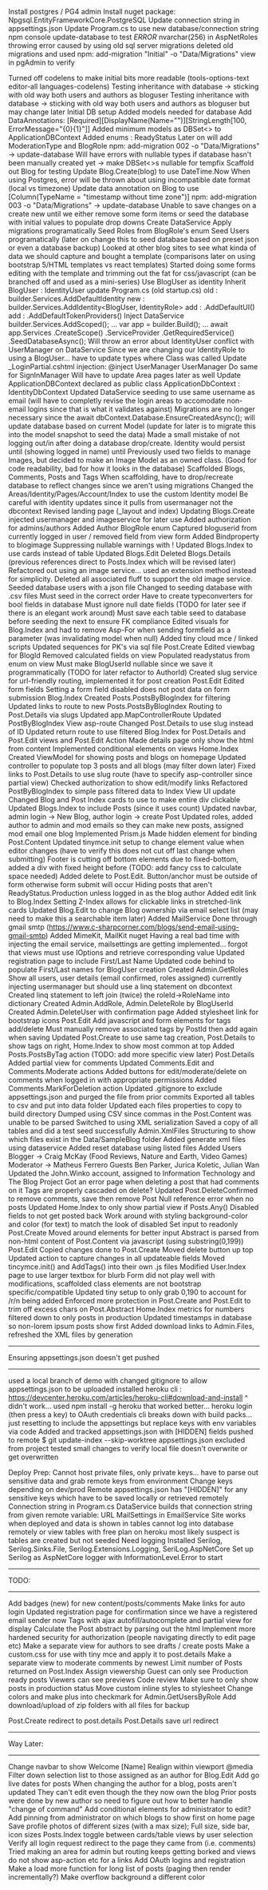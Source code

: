 ﻿Install postgres / PG4 admin
Install nuget package: Npgsql.EntityFrameworkCore.PostgreSQL
Update connection string in appsettings.json
Update Program.cs to use new database/connection string
npm console update-database to test
*ERROR* nvarchar(256) in AspNetRoles throwing error
	caused by using old sql server migrations
	deleted old migrations and used npm: add-migration "Initial" -o "Data/Migrations"
	view in pgAdmin to verify

Turned off codelens to make initial bits more readable (tools-options-text editor-all languages-codelens)
Testing inheritance with database -> sticking with old way both users and authors as bloguser
Testing inheritance with database -> sticking with old way both users and authors as bloguser but may change later
Initial DB setup
	Added models needed for database
		Add DataAnnotations: [Required][DisplayName(Name="")][StringLength[100, ErrorMessage="{0}{1}"]]
	Added minimum models as DBSet<> to ApplicationDBContext
	Added enums : ReadyStatus
		Later on will add ModerationType and BlogRole
	npm: add-migration 002 -o "Data/Migrations" -> update-database
	Will have errors with nullable types if database hasn't been manually created yet -> make DBSet<>s nullable for tempfix
	Scaffold out Blog for testing
		Update Blog.Create(blog) to use DateTime.Now
		When using Postgres, error will be thrown about using incompatible date format (local vs timezone)
			Update data annotation on Blog to use [Column(TypeName = "timestamp without time zone")]
			npm: add-migration 003 -o "Data/Migrations" -> update-database
		Unable to save changes on a create new until we either remove some form items or seed the database with initial values to populate drop downs
		Create DataService
			Apply migrations programatically
			Seed Roles from BlogRole's enum
			Seed Users programatically (later on change this to seed database based on preset json or even a database backup)
Looked at other blog sites to see what kinda of data we should capture and bought a template (comparisons later on using bootstrap 5/HTML templates vs react templates)
Started doing some forms editing with the template and trimming out the fat for css/javascript (can be branched off and used as a mini-series)
Use BlogUser as identity
	Inherit BlogUser : IdentityUser
	update Program.cs (old startup.cs)
		old : builder.Services.AddDefaultIdentity<IdentityUser>
		new : builder.Services.AddIdentity<BlogUser, IdentityRole>
		add : .AddDefaultUI()
		add : .AddDefaultTokenProviders()
	Inject DataService
		builder.Services.AddScoped<DataService>();
		...
		var app = builder.Build();
		...
		await app.Services
			.CreateScope()
			.ServiceProvider
			.GetRequiredService<DataService>()
			.SeedDatabaseAsync();
		Will throw an error about IdentityUser conflict with UserManager on DataService
			Since we are changing our IdentityRole to using a BlogUser... have to update types where Class<IdentityUser> was called
				Update _LoginPartial.cshtml injection: @inject UserManager<BlogUser> UserManager
				Do same for SignInManager
				Will have to update Area pages later as well
				Update ApplicationDBContext declared as public class ApplicationDbContext : IdentityDbContext<BlogUser> 
Updated DataService seeding to use same username as email (will have to completly revise the login areas to accomodate non-email logins since that is what it validates against)
Migrations are no longer necessary since the  await dbContext.Database.EnsureCreatedAsync(); will update database based on current Model (update for later is to migrate this into the model snapshot to seed the data)
Made a small mistake of not logging out/in after doing a database drop/create. Identity would persist until (showing logged in name) until 
Previously used two fields to manage Images, but decided to make an Image Model as an owned class. (Good for code readability, bad for how it looks in the database)
Scaffolded Blogs, Comments, Posts and Tags
	When scaffolding, have to drop/recreate database to reflect changes since we aren't using migrations
Changed the Areas/Identity/Pages/Account/Index to use the custom Identity model
	Be careful with identity updates since it pulls from usermanager not the dbcontext
Revised landing page (_layout and index) 
Updating Blogs.Create
	injected usermanager and imageservice for later use
	Added authorization for admins/authors
		Added Author BlogRole enum
	Captured bloguserid from currently logged in user / removed field from view form
	Added Bindproperty to blogimage
	Suppressing nullable warnings with !
Updated Blogs.Index to use cards instead of table
Updated Blogs.Edit
Deleted Blogs.Details (previous references direct to Posts.Index which will be revised later)
Refactored out using an image service... used an extension method instead for simplicity. Deleted all associated fluff to support the old image service.
Seeded database users with a json file
Changed to seeding database with .csv files
	Must seed in the correct order
	Have to create typeconverters for bool fields in database
	Must ignore null date fields (TODO for later see if there is an elegant work around)
	Must save each table seed to database before seeding the next to ensure FK compliance
Edited visuals for Blog.Index and had to remove Asp-For when sending formfield as a parameter (was invalidating model when null)
Added tiny cloud mce / linked scripts
Updated sequences for PK's via sql file
Post.Create 
	Edited viewbag for BlogId
	Removed calculated fields on view
	Populated readystatus from enum on view
	Must make BlogUserId nullable since we save it programmatically (TODO for later refactor to AuthorId)
	Created slug service for url-friendly routing, implemented it for post creation
Post.Edit
	Edited form fields
	Setting a form field disabled does not post data on form submission
Blog.Index
	Created Posts.PostsByBlogIndex for filtering
	Updated links to route to new Posts.PostsByBlogIndex
Routing to Post.Details via slugs
	Updated app.MapControllerRoute
	Updated PostByBlogIndex View asp-route
	Changed Post.Details to use slug instead of ID 
	Updated return route to use filtered Blog.Index for Post.Details and Post.Edit views and Post.Edit Action
Made details page only show the html from content
Implemented conditional elements on views
Home.Index
	Created ViewModel for showing posts and blogs on homepage
	Updated controller to populate top 3 posts and all blogs (may filter down later)
	Fixed links to Post.Details to use slug route (have to specify asp-controller since partial view)
Checked authorization to show edit/modify links
Refactored PostByBlogIndex to simple pass filtered data to Index View
UI update
	Changed Blog and Post Index cards to use <a class="stretched-link"> to make entire div clickable
	Updated Blogs.Index to include Posts (since it uses count)
	Updated navbar, admin login -> New Blog, author login -> create Post
Updated roles, added author to admin and mod emails so they can make new posts, assigned mod email one blog
Implemented Prism.js
	Made hidden element for binding Post.Content
	Updated tinymce.init setup to change element value when editor changes (have to verify this does not cut off last change when submitting)
Footer is cutting off bottom elements due to fixed-bottom, added a div with fixed height before (TODO: add fancy css to calculate space needed)
Added delete to Post.Edit. Button/anchor must be outside of form otherwise form submit will occur
Hiding posts that aren't ReadyStatus.Production unless logged in as the blog author
Added edit link to Blog.Index
	Setting Z-Index allows for clickable links in stretched-link cards
Updated Blog.Edit to change Blog ownership via email select list (may need to make this a searchable item later)
Added MailService
	Done through gmail smtp (https://www.c-sharpcorner.com/blogs/send-email-using-gmail-smtp)
	Added MimeKit, MailKit nuget
	Having a real bad time with injecting the email service, mailsettings are getting implemented... forgot that views must use IOptions and retrieve corresponding value
Updated registration page to include First/Last Name
	Updated code behind to populate First/Last names for BlogUser creation
Created Admin.GetRoles
	Show all users, user details (email confirmed, roles assigned) currently injecting usermanager but should use a linq statement on dbcontext
	Created linq statement to left join (twice) the roleId->RoleName into dictionary
Created Admin.AddRole, Admin.DeleteRole by BlogUserId
Created Admin.DeleteUser with confirmation page
Added stylesheet link for bootstrap icons
Post.Edit
	Add javascript and form elements for tags add/delete
	Must manually remove associated tags by PostId then add again when saving
Updated Post.Create to use same tag creation, Post.Details to show tags on right, Home.Index to show most common at top
Added Posts.PostsByTag action (TODO: add more specific view later)
Post.Details
	Added partial view for comments
	Updated Comments.Edit and Comments.Moderate actions
	Added buttons for edit/moderate/delete on comments when logged in with appropriate permissions
	Added Comments.MarkForDeletion action
Updated .gitignore to exclude appsettings.json and purged the file from prior commits
Exported all tables to csv and put into data folder
	Updated each files properties to copy to build directory
Dumped using CSV since commas in the Post.Content was unable to be parsed
	Switched to using XML serialization
	Saved a copy of all tables and did a test seed successfully
Admin.XmlFiles
	Structuring to show which files exist in the Data/SampleBlog folder
	Added generate xml files using dataservice
	Added reset database using listed files
Added Users
	Blogger -> Craig McKay (Food Reviews, Nature and Earth, Video Games)
	Moderator -> Matheus Ferrero
	Guests Ben Parker, Jurica Koletic, Julian Wan
	Updated the John.Winko account, assigned to Information Technology and The Blog Project
Got an error page when deleting a post that had comments on it
	Tags are properly cascaded on delete?
	Updated Post.DeleteConfirmed to remove comments, save then remove Post
Null reference error when no posts
	Updated Home.Index to only show partial view if Posts.Any()
Disabled fields to not get posted back
	Work around with styling background-color and color (for text) to match the look of disabled 
	Set input to readonly
Post.Create
	Moved around elements for better input
	Abstract is parsed from non-html content of Post.Content via javascript (using substring(0,199))
Post.Edit
	Copied changes done to Post.Create 
	Moved delete button up top
	Updated action to capture changes in all updateable fields
Moved tincymce.init() and AddTags() into their own .js files
Modified User.Index page to use larger textbox for blurb
	Form did not play well with modifications, scaffolded class elements are not bootstrap specific/compatible
Updated tiny setup to only grab 0,190 to account for /r/n being added
	Enforced more protection in Post.Create and Post.Edit to trim off excess chars on Post.Abstract
Home.Index metrics for numbers filtered down to only posts in production
Updated timestamps in database so non-lorem ipsum posts show first
Added download links to Admin.Files, refreshed the XML files by generation

*******************************************************************************
Ensuring appsettings.json doesn't get pushed
*******************************************************************************
used a local branch of demo with changed gitignore to allow appsettings.json to be uploaded
installed heroku cli : https://devcenter.heroku.com/articles/heroku-cli#download-and-install
	^ didn't work... used npm install -g heroku
	that worked better... heroku login (then press a key) to OAuth credentials
	cli breaks down with build packs... just resetting to include the appsettings but replace keys with env variables via code
Added and tracked appsettings.json with [HIDDEN] fields 
	pushed to remote
	$ git update-index --skip-worktree appsettings.json
	excluded from project
	tested small changes to verify local file doesn't overwrite or get overwritten

Deploy Prep:
	Cannot host private files, only private keys... have to parse out sensitive data and grab remote keys from environment
	Change keys depending on dev/prod
		Remote appsettings.json has "[HIDDEN]" for any sensitive keys which have to be saved locally or retrieved remotely
		Connection string in Program.cs
			DataService builds that connection string from given remote variable: URL
		MailSettings in EmailService
	Site works when deployed and data is shown in tables
		cannot log into database remotely or view tables with free plan on heroku
		most likely suspect is tables are created but not seeded
	Need logging
		Installed Serilog, Serilog.Sinks.File, Serilog.Extensions.Logging, SeriLog.AspNetCore
		Set up Serilog as AspNetCore logger with InformationLevel.Error to start
	
*******************************************************************************
TODO:
*******************************************************************************
Add badges (new) for new content/posts/comments
Make links for auto login
Updated registration page for confirmation since we have a registered email sender now
Tags with ajax autofill/autocomplete and partial view for display
Calculate the Post abstract by parsing out the html
Implement more hardened security for authorization (people navigating directly to edit page etc)
Make a separate view for authors to see drafts / create posts
Make a custom.css for use with tiny mce and apply it to post.details
Make a separate view to moderate comments by newest
Limit number of Posts returned on Post.Index
Assign viewership
	Guest can only see Production ready posts
	Viewers can see previews
Code review
	Make sure to only show posts in production status
	Move custom inline styles to stylesheet
Change colors and make plus into checkmark for Admin.GetUsersByRole
Add download/upload of zip folders with all files for backup

Post.Create redirect to post.details
Post.Details save url redirect

*******************************************************************************
Way Later:
*******************************************************************************
Change navbar to show Welcome [Name]
	Realign within viewport @media
Filter down selection list to those assigned as an author for Blog.Edit
Add go live dates for posts
When changing the author for a blog, posts aren't updated 
	They can't edit even though the they now own the blog 
	Prior posts were done by new author so need to figure out how to better handle "change of command"
	Add conditional elements for administrator to edit?
Add pinning from administrator on which blogs to show first on home page
Save profile photos of different sizes (with a max size); Full size, side bar, icon sizes
Posts.Index toggle between cards/table views by user selection
Verify all login request redirect to the page they came from (i.e. comments)
Tried making an area for admin but routing keeps getting borked and views do not show asp-action etc for a links
Add OAuth logins and registration
Make a load more function for long list of posts (paging then render incrementally?)
Make overflow background a different color